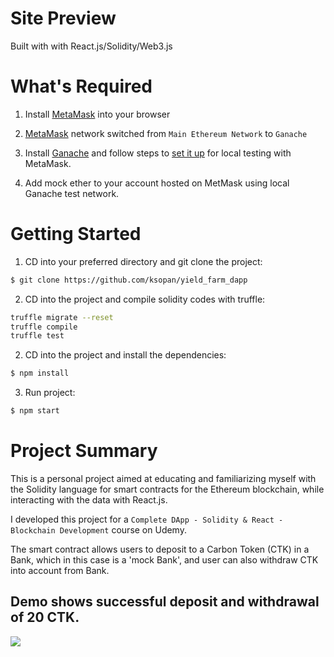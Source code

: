# Site Preview

Built with with React.js/Solidity/Web3.js 
 

# What's Required

1. Install [MetaMask](https://metamask.io/) into your browser

2. [MetaMask](https://metamask.io/)  network switched from ```Main Ethereum Network``` to ```Ganache```

3. Install [Ganache](https://www.trufflesuite.com/ganache) and follow steps to [set it up](https://www.trufflesuite.com/docs/ganache/quickstart) for local testing with MetaMask.

4. Add mock ether to your account hosted on MetMask using local Ganache test network. 

# Getting Started

1.  CD into your preferred directory and git clone the project:

```bash
$ git clone https://github.com/ksopan/yield_farm_dapp
```
2.  CD into the project and compile solidity codes with truffle:

```bash
truffle migrate --reset
truffle compile
truffle test
```

2. CD into the project and install the dependencies:

```bash
$ npm install 
```

3.  Run project:

```bash
$ npm start
```


# Project Summary
This is a personal project aimed at educating and familiarizing myself with the Solidity language for smart contracts for the Ethereum blockchain, while interacting with the data with React.js.


I developed this project for a ```Complete DApp - Solidity & React - Blockchain Development``` course on Udemy.

The smart contract allows users to deposit to a Carbon Token (CTK) in a Bank, which in this case is a 'mock Bank', and user can also withdraw CTK into account from Bank. 




## Demo shows successful deposit and withdrawal of 20 CTK.
![](MOV1.gif)
